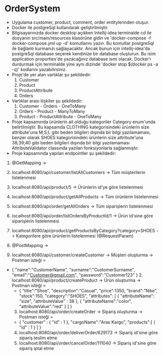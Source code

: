 # OrderSystem
- Uygulama customer, product, comment, order entitylerinden oluşur.
- Docker ile postgreSql kullanılarak geliştirilmiştir.
- Bilgisayarınızda docker desktop açıkken Intellij-idea terminalde cd ile dosyanın src/main/resources klasörüne gidin ve 'docker-compose -f docker-compose.yml up -d' komutlarını yazın. Bu komutlar postgreSql ile bağlantı kurmanızı sağlayacaktır. Ancak bunun için intellij-idea'da postgreSql database seçerek kendinize bir database oluşturun. Bu isim application proporties'de yazacağınız database ismi olacak. Docker'ı durdurmak için terminalde yine aynı dizinde 'docker stop $(docker ps -a -q)' kodlarını yazabilirsiniz.
- Proje'de yer alan varlıklar şu şekildedir:
  1. Customer
  2. Product
  3. ProductAttribute
  4. Orders
- Varlıklar arası ilişkiler şu şekildedir:
  1. Customer - Orders - OneToMany
  2. Orders - Product - ManyToMany
  3. Product - ProductAttribute - OneToMany
- Proje kapsamında ürünlerin ait olduğu kategoriler Category enum'unda belirtilmiştir. Bu kapsamda CLOTHING kategorisindeki ürünlerin size attribute'una M;S;L gibi beden bilgileri dışında bir bilgi yazılamaması, benzer olarak SHOES kategorisindeki ürünlerin size attribute'una 38;39;40 gibi beden bilgileri dışında bir bilgi yazılamaması AttributeValidator classında yazılan fonksiyonlarla sağlanmıştır.
- Proje kapsamında yapılan endpointler şu şekildedir:
1. @GetMapping -> 
  1. localhost:8080/api/customer/listAllCustomers -> Tüm müşterilerin listelenmesi
  2. localhost:8080/api/product/5 -> Ürünlerin id'ye göre listelenmesi
  3. localhost:8080/api/product/getAllProducts -> Tüm ürünlerin listelenmesi
  4. localhost:8080/api/order/getAllOrders -> Tüm siparişlerin listelenmesi
  5. localhost:8080/api/order/listOrdersByProductId/1 -> Ürün id'sine göre siparişlerin listelenmesi
  6. localhost:8080/api/product/getProductsByCategory?category=SHOES -> Kategorilere göre ürünlerin listelenmesi (@RequestParam)

3. @PostMapping ->
 1. localhost:8080/api/customer/createCustomer -> Müşteri oluşturma -> Postman isteği = 
- {
    "name":"CustomerName",
    "surname":"CustomerSurname",
    "email":"Customer@gmail.com",
    "password":"Customer123"
}
  2. localhost:8080/api/product/createProduct -> Ürün oluşturma -> Postman isteği =
  - {
    "title":"Shoe",
    "description":"Casual",
    "price":1350,
    "brand":"Nike",
    "stock":150,
    "category":"SHOES",
    "attributes": [
        {
            "attributeName": "size",
            "attributeValue" : 38
        },
        {
            "attributeName":"color",
            "attributeValue":"red"
        }
    ]
}
  3. localhost:8080/api/order/createOrder -> Sipariş oluşturma -> Postman isteği =
    - {
    "customer" : {
        "id" : 1
    },
    "cargoName":"Aras Kargo",
    "products":[
        {
            "id" : 1
        }
    ]
}
  4. localhost:8080/api/order/deliverOrder/629173 -> Sipariş id'sine göre sipariş teslim etme
  5. localhost:8080/api/order/cancelOrder/111040 -> Sipariş id'sine göre sipariş iptal etme
